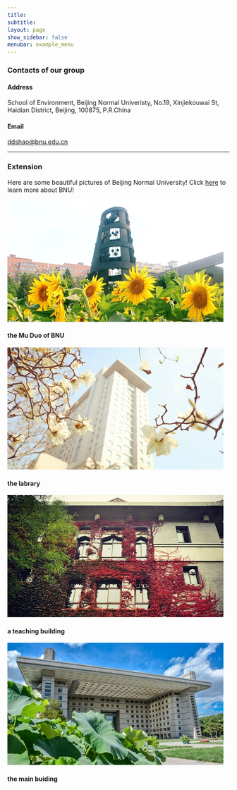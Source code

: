 ```yaml
---
title: 
subtitle: 
layout: page
show_sidebar: false
menubar: example_menu
---
```

### Contacts of our group

#### Address
School of Environment, Beijing Normal Univeristy, No.19, Xinjiekouwai St, Haidian District, Beijing, 100875, P.R.China

#### Email
ddshao@bnu.edu.cn


---
### Extension

Here are some beautiful pictures of Beijing Normal University! 
Click [here](https://english.bnu.edu.cn/) to learn more about BNU!

![bnu0](/img/bnu0.jpg)
#### the Mu Duo of BNU

![bnu1](/img/bnu1.jpg)
#### the labrary

![bnu2](/img/bnu2.jpg)
#### a teaching building

![bnu1](/img/bnu3.jpg)
#### the main buiding

